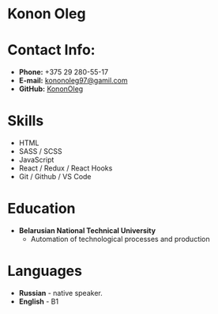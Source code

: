 # Konon Oleg
# Contact Info:

* **Phone:** +375 29 280-55-17
* **E-mail:** [kononoleg97@gamil.com](kononoleg97@gamil.com)
* **GitHub:** [KononOleg](https://github.com/KononOleg)
  
# Skills

* HTML
* SASS / SCSS
* JavaScript
* React / Redux / React Hooks
* Git / Github / VS Code

# Education

* **Belarusian National Technical University**
    * Automation of technological processes and production


# Languages

* **Russian** - native speaker.
* **English** - B1 
